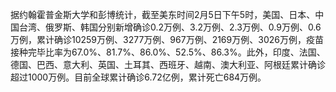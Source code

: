 据约翰霍普金斯大学和彭博统计，截至美东时间2月5日下午5时，美国、日本、中国台湾、俄罗斯、韩国分别新增确诊0.2万例、3.2万例、2.3万例、0.9万例、0.6万例，累计确诊10259万例、3277万例、967万例、2169万例、3026万例，疫苗接种完毕比率为67.0%、81.7%、86.0%、52.5%、86.3%。此外，印度、法国、德国、巴西、意大利、英国、土耳其、西班牙、越南、澳大利亚、阿根廷累计确诊超过1000万例。目前全球累计确诊6.72亿例，累计死亡684万例。